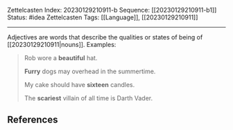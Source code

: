 Zettelcasten Index: 20230129210911-b
Sequence: [[20230129210911-b1]]
Status: #idea
Zettelcasten Tags: [[Language]], [[20230129210911]]

---

Adjectives are words that describe the qualities or states of being of [[20230129210911|nouns]]. Examples:

> Rob wore a **beautiful** hat.
> 
> **Furry** dogs may overhead in the summertime.
> 
> My cake should have **sixteen** candles.
> 
> The **scariest** villain of all time is Darth Vader.

## References